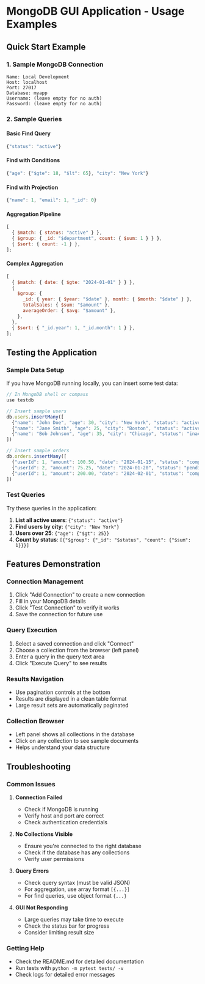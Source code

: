 # MongoDB GUI Application - Usage Examples

## Quick Start Example

### 1. Sample MongoDB Connection

```
Name: Local Development
Host: localhost
Port: 27017
Database: myapp
Username: (leave empty for no auth)
Password: (leave empty for no auth)
```

### 2. Sample Queries

#### Basic Find Query

```javascript
{"status": "active"}
```

#### Find with Conditions

```javascript
{"age": {"$gte": 18, "$lt": 65}, "city": "New York"}
```

#### Find with Projection

```javascript
{"name": 1, "email": 1, "_id": 0}
```

#### Aggregation Pipeline

```javascript
[
  { $match: { status: "active" } },
  { $group: { _id: "$department", count: { $sum: 1 } } },
  { $sort: { count: -1 } },
];
```

#### Complex Aggregation

```javascript
[
  { $match: { date: { $gte: "2024-01-01" } } },
  {
    $group: {
      _id: { year: { $year: "$date" }, month: { $month: "$date" } },
      totalSales: { $sum: "$amount" },
      averageOrder: { $avg: "$amount" },
    },
  },
  { $sort: { "_id.year": 1, "_id.month": 1 } },
];
```

## Testing the Application

### Sample Data Setup

If you have MongoDB running locally, you can insert some test data:

```javascript
// In MongoDB shell or compass
use testdb

// Insert sample users
db.users.insertMany([
  {"name": "John Doe", "age": 30, "city": "New York", "status": "active"},
  {"name": "Jane Smith", "age": 25, "city": "Boston", "status": "active"},
  {"name": "Bob Johnson", "age": 35, "city": "Chicago", "status": "inactive"}
])

// Insert sample orders
db.orders.insertMany([
  {"userId": 1, "amount": 100.50, "date": "2024-01-15", "status": "completed"},
  {"userId": 2, "amount": 75.25, "date": "2024-01-20", "status": "pending"},
  {"userId": 1, "amount": 200.00, "date": "2024-02-01", "status": "completed"}
])
```

### Test Queries

Try these queries in the application:

1. **List all active users**: `{"status": "active"}`
2. **Find users by city**: `{"city": "New York"}`
3. **Users over 25**: `{"age": {"$gt": 25}}`
4. **Count by status**: `[{"$group": {"_id": "$status", "count": {"$sum": 1}}}]`

## Features Demonstration

### Connection Management

1. Click "Add Connection" to create a new connection
2. Fill in your MongoDB details
3. Click "Test Connection" to verify it works
4. Save the connection for future use

### Query Execution

1. Select a saved connection and click "Connect"
2. Choose a collection from the browser (left panel)
3. Enter a query in the query text area
4. Click "Execute Query" to see results

### Results Navigation

- Use pagination controls at the bottom
- Results are displayed in a clean table format
- Large result sets are automatically paginated

### Collection Browser

- Left panel shows all collections in the database
- Click on any collection to see sample documents
- Helps understand your data structure

## Troubleshooting

### Common Issues

1. **Connection Failed**

   - Check if MongoDB is running
   - Verify host and port are correct
   - Check authentication credentials

2. **No Collections Visible**

   - Ensure you're connected to the right database
   - Check if the database has any collections
   - Verify user permissions

3. **Query Errors**

   - Check query syntax (must be valid JSON)
   - For aggregation, use array format `[{...}]`
   - For find queries, use object format `{...}`

4. **GUI Not Responding**
   - Large queries may take time to execute
   - Check the status bar for progress
   - Consider limiting result size

### Getting Help

- Check the README.md for detailed documentation
- Run tests with `python -m pytest tests/ -v`
- Check logs for detailed error messages
